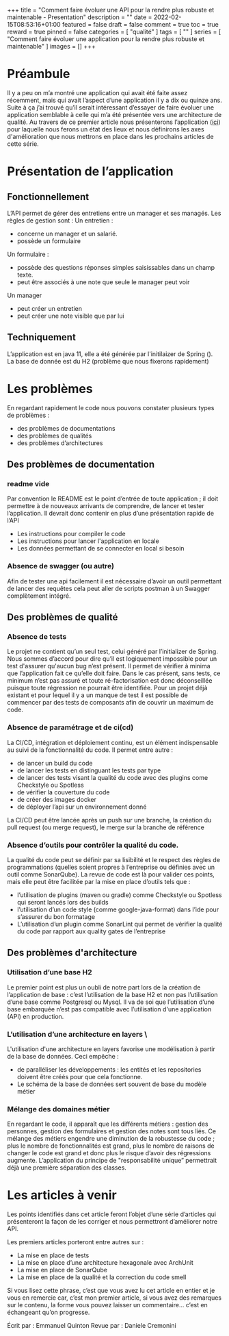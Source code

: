 +++
title = "Comment faire évoluer une API pour la rendre plus robuste et maintenable - Presentation"
description = ""
date = 2022-02-15T08:53:16+01:00
featured = false
draft = false
comment = true
toc = true
reward = true
pinned = false
categories = [
  "qualité"
]
tags = [
  ""
]
series = [
  "Comment faire évoluer une application pour la rendre plus robuste et maintenable"
]
images = []
+++

<!--more-->
# Préambule
Il y a peu on m’a montré une application qui avait été faite assez récemment, mais qui avait l’aspect d’une application il y a dix ou quinze ans.
Suite à ça j’ai trouvé qu’il serait intéressant d’essayer de faire évoluer une application semblable à celle qui m’a été présentée vers une architecture de qualité.
Au travers de ce premier article nous présenterons l’application ([ici](https://github.com/talk-to-the-duck/happraisal/tree/v0.0.1)) pour laquelle nous ferons un état des lieux et nous définirons les axes d'amélioration que nous mettrons en place dans les prochains articles de cette série.


# Présentation de l’application
## Fonctionnellement
L’API permet de gérer des entretiens entre un manager et ses managés.
Les règles de gestion sont :
Un entretien :
* concerne un manager et un salarié.
* possède un formulaire

Un formulaire :
* possède des questions réponses simples saisissables dans un champ texte.
* peut être associés à une note que seule le manager peut voir

Un manager
* peut créer un entretien
* peut créer une note visible que par lui


## Techniquement
L’application est en java 11, elle a été générée par l'initilaizer de Spring (). \
La base de donnée est du H2 (problème que nous fixerons rapidement)




# Les problèmes
En regardant rapidement le code nous pouvons constater plusieurs types de problèmes :
* des problèmes de documentations
* des problèmes de qualités
* des problèmes d’architectures


## Des problèmes de documentation
### readme vide
Par convention le README est le point d’entrée de toute application ; il doit permettre à de nouveaux arrivants de comprendre, de lancer et tester l’application.
Il devrait donc contenir en plus d’une présentation rapide de l’API
* Les instructions pour compiler le code
* Les instructions pour lancer l'application en locale
* Les données permettant de se connecter en local si besoin


### Absence de swagger (ou autre)
Afin de tester une api facilement il est nécessaire d’avoir un outil permettant de lancer des requêtes cela peut aller de scripts postman à un Swagger complètement intégré.


## Des problèmes de qualité
### Absence de tests
Le projet ne contient qu’un seul test, celui généré par l’initializer de Spring. Nous sommes d’accord pour dire qu’il est logiquement impossible pour un test d'assurer qu'aucun bug n’est présent. Il permet de vérifier à minima que l’application fait ce qu’elle doit faire. Dans le cas présent, sans tests, ce minimum n’est pas assuré et toute ré-factorisation est donc déconseillée puisque toute régression ne pourrait être identifiée.
Pour un projet déjà existant et pour lequel il y a un manque de test il est possible de commencer par des tests de composants afin de couvrir un maximum de code.


### Absence de paramétrage et de ci(cd)
La CI/CD, intégration et déploiement continu, est un élément indispensable au suivi de la fonctionnalité du code. Il permet entre autre : 
* de lancer un build du code
* de lancer les tests en distinguant les tests par type
* de lancer des tests visant la qualité du code avec des plugins come Checkstyle ou Spotless
* de vérifier la couverture du code
* de créer des images docker
* de déployer l’api sur un environnement donné

La CI/CD peut être lancée après un push sur une branche, la création du pull request (ou merge request), le merge sur la branche de référence


### Absence d’outils pour contrôler la qualité du code.

La qualité du code peut se définir par sa lisibilité et le respect des règles de programmations (quelles soient propres à l’entreprise ou définies avec un outil comme SonarQube).
La revue de code est là pour valider ces points, mais elle peut être facilitée par la mise en place d’outils tels que :
* l’utilisation de plugins (maven ou gradle) comme Checkstyle ou Spotless qui seront lancés lors des builds
* l’utilisation d’un code style (comme google-java-format) dans l’ide pour s’assurer du bon formatage
* L’utilisation d’un plugin comme SonarLint qui permet de vérifier la qualité du code par rapport aux quality gates de l’entreprise


## Des problèmes d'architecture
### Utilisation d’une base H2
Le premier point est plus un oubli de notre part lors de la création de l’application de base : c’est l’utilisation de la base H2 et non pas l’utilisation d’une base comme Postgresql ou Mysql.
Il va de soi que l’utilisation d’une base embarquée n’est pas compatible avec l’utilisation d'une application (API) en production.


### L’utilisation d’une architecture en layers \
L'utilisation d'une architecture en layers favorise une modélisation à partir de la base de données. Ceci empêche :
* de paralléliser les développements : les entités et les repositories doivent être créés pour que cela fonctionne.
* Le schéma de la base de données sert souvent de base du modèle métier


### Mélange des domaines métier
En regardant le code, il apparaît que les différents métiers : gestion des personnes, gestion des formulaires et gestion des notes sont tous liés.
Ce mélange des métiers engendre une diminution de la robustesse du code ; plus le nombre de fonctionnalités est grand, plus le nombre de raisons de changer le code est grand et donc plus le risque d’avoir des régressions augmente.
L’application du principe de "responsabilité unique” permettrait déjà une première séparation des classes.

# Les articles à venir

Les points identifiés dans cet article feront l’objet d’une série d’articles qui présenteront la façon de les corriger et nous permettront d’améliorer notre API.

Les premiers articles porteront entre autres sur :
* La mise en place de tests
* La mise en place d’une architecture hexagonale avec ArchUnit
* La mise en place de SonarQube
* La mise en place de la qualité et la correction du code smell

Si vous lisez cette phrase, c’est que vous avez lu cet article en entier et je vous en remercie car, c’est mon premier article, si vous avez des remarques sur le contenu, la forme vous pouvez laisser un commentaire... c’est en échangeant qu’on progresse.

Écrit par : Emmanuel Quinton
Revue par : Daniele Cremonini
